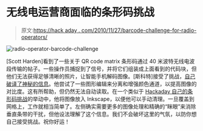# 无线电运营商面临的条形码挑战

> 原文:[https://hack aday . com/2010/11/27/barcode-challenge-for-radio-operators/](https://hackaday.com/2010/11/27/barcode-challenge-for-radio-operators/)

![](../Images/f27ffd492ec8fe3904feaf3361e3fb46.png "radio-operator-barcode-challenge")

[Scott Harden]看到了一些关于 QR code matrix 条形码通过 40 米波特无线电波段传输的帖子。一些操作员捕捉到了信号，并将它们组装成上面看到的代码块，但他们无法获得足够清晰的照片，让智能手机解码图像。[斯科特]接受了挑战，[自己破译了神秘的信息](http://www.swharden.com/blog/2010-11-11-deciphering-qr-code-from-radio-spectrograph/)。他尝试了一些图形编辑来分离和增强颜色通道，以提高图像的对比度。这有所帮助，但仍然无法自动读取。在一个类似于 [Hackaday 自己的条形码挑战](http://hackaday.com/2009/10/08/barcode-challenge-part-2/)的举动中，他将图像放入 Inkscape，以便他可以手动清理。一旦覆盖到网格上，工作就相当简单了。左侧确实需要更多的图像处理和精确的“眯眼”来消除垂直条带的干扰，但他设法理解了这个信息。我们不会破坏这里的气氛，以防你想自己接受挑战。祝你好运！